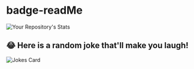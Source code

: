 # badge-readMe
![Your Repository's Stats](https://github-readme-stats.vercel.app/api/top-langs/?username=codereyes-1&theme=blue-green)

## 😂 Here is a random joke that'll make you laugh!
![Jokes Card](https://readme-jokes.vercel.app/api)
